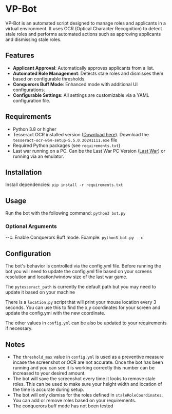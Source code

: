# VP-Bot

VP-Bot is an automated script designed to manage roles and applicants in a virtual environment. It uses OCR (Optical Character Recognition) to detect stale roles and performs automated actions such as approving applicants and dismissing stale roles.

## Features

- **Applicant Approval**: Automatically approves applicants from a list.
- **Automated Role Management**: Detects stale roles and dismisses them based on configurable thresholds.
- **Conquerors Buff Mode**: Enhanced mode with additional UI configurations.
- **Configurable Settings**: All settings are customizable via a YAML configuration file.

## Requirements

- Python 3.8 or higher
- Tesseract OCR installed version ([Download here](https://github.com/UB-Mannheim/tesseract/wiki)). Download the `tesseract-ocr-w64-setup-5.5.0.20241111.exe` file
- Required Python packages (see `requirements.txt`)
- Last war running on a PC. Can be the Last War PC Version ([Last War](https://www.lastwar.com/en/home.html)) or running via an emulator.

## Installation
Install dependencies:
    `pip install -r requirements.txt`

## Usage
Run the bot with the following command:
    `python3 bot.py`

### Optional Arguments
--c: Enable Conquerors Buff mode.
Example:
    `python3 bot.py --c`

## Configuration
The bot's behavior is controlled via the config.yml file. Before running the bot you will need to update the config.yml file based on your screens resolution and location/window size of the last war game.

The `pytesseract_path` is currently the default path but you may need to update it based on your machine

There is a `location.py` script that will print your mouse location every 3 seconds. You can use this to find the x,y coordinates for your screen and update the config.yml with the new coordinate.

The other values in `config.yml` can be also be updated to your requirements if necessary.

## Notes
- The `threshold_max` value in `config.yml` is used as a preventive measure incase the screenshot or OCR are not accurate. Once the bot has been running and you can see it is working correctly this number can be increased to your desired amount.
- The bot will save the screenshot every time it looks to remove stale roles. This can be used to make sure your height width and location of the time is accurate during setup.
- The bot will only dismiss for the roles defined in `staleRoleCoordinates`. You can add or remove roles based on your requirements.
- The conquerors buff mode has not been tested
